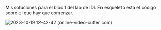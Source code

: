 Mis soluciones para el bloc 1 del lab de IDI. En esqueleto está el código sobre el que hay que comenzar.

![2023-10-19 12-42-42 (online-video-cutter com)](https://github.com/polopasi/IDI/assets/129793310/bb26191e-34e5-4d85-b9d4-4f11a893b3d2)

